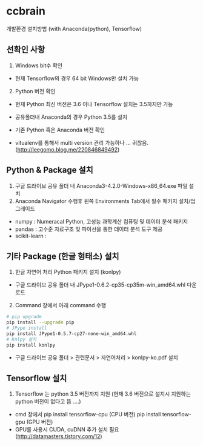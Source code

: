 # ccbrain

개발환경 설치방법 (with Anaconda(python), Tensorflow)

## 선확인 사항
1. Windows bit수 확인
- 현재 Tensorflow의 경우 64 bit Windows만 설치 가능

2. Python 버전 확인
- 현재 Python 최신 버전은 3.6 이나 Tensorflow 설치는 3.5까지만 가능
- 공유폴더내 Anaconda의 경우 Python 3.5를 설치
- 기존 Python 혹은 Anaconda 버전 확인 

- vitualenv를 통해서 multi version 관리 가능하나 ... 귀찮음. (http://leegomo.blog.me/220846849492) 


## Python & Package 설치
1. 구글 드라이브 공유 폴더 내 Anaconda3-4.2.0-Windows-x86_64.exe 파일 설치
2. Anaconda Navigator 수행후 왼쪽 Environments Tab에서 필수 패키지 설치/업그레이드
- numpy  : Numeracal Python, 고성능 과학계산 컴퓨팅 및 데이터 분석 패키지
- pandas : 고수준 자료구조 및 파이선을 통한 데이터 분석 도구 제공
- scikit-learn : 

## 기타 Package (한글 형태소) 설치
1. 한글 자연어 처리 Python 패키지 설치 (konlpy)  
- 구글 드라이브 공유 폴더 내 JPype1-0.6.2-cp35-cp35m-win_amd64.whl 다운로드
2. Command 창에서 아래 command 수행

```bash
# pip upgrade
pip install --upgrade pip
# JPype install
pip install JPype1-0.5.7-cp27-none-win_amd64.whl
# Knlpy 설치 
pip install konlpy
```

- 구글 드라이브 공유 폴더 > 관련문서 > 자연어처리 > konlpy-ko.pdf 설치

## Tensorflow 설치
1. Tensorflow 는 python 3.5 버전까지 지원 (현재 3.6 버전으로 설치시 지원하는 python 버전이 없다고 뜸 ....)
- cmd 창에서 pip install tensorflow-cpu (CPU 버전)
             pip install tensorflow-gpu (GPU 버전)
- GPU를 사용시 CUDA, cuDNN 추가 설치 필요 (http://datamasters.tistory.com/12)



  
